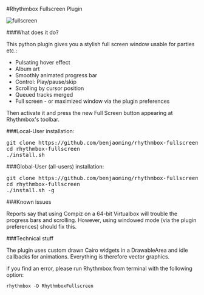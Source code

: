 
#Rhythmbox Fullscreen Plugin

![fullscreen](http://i.imgur.com/lPhkbdu.png)

###What does it do?

This python plugin gives you a stylish full screen window usable for parties etc.:

 - Pulsating hover effect
 - Album art
 - Smoothly animated progress bar
 - Control: Play/pause/skip
 - Scrolling by cursor position
 - Queued tracks merged
 - Full screen - or maximized window via the plugin preferences 
    
Then activate it and press the new Full Screen button
appearing at Rhythmbox's toolbar.

###Local-User installation:

<pre>
git clone https://github.com/benjaoming/rhythmbox-fullscreen
cd rhythmbox-fullscreen
./install.sh
</pre>

###Global-User (all-users) installation:

<pre>
git clone https://github.com/benjaoming/rhythmbox-fullscreen
cd rhythmbox-fullscreen
./install.sh -g
</pre>

###Known issues

Reports say that using Compiz on a 64-bit Virtualbox will trouble the progress bars and scrolling. However, using windowed mode (via the plugin preferences) should fix this. 

###Technical stuff

The plugin uses custom drawn Cairo widgets in a DrawableArea and idle callbacks for animations. Everything is therefore vector graphics. 

if you find an error, please run Rhythmbox from terminal with the following option:

    rhythmbox -D RhythmboxFullscreen
